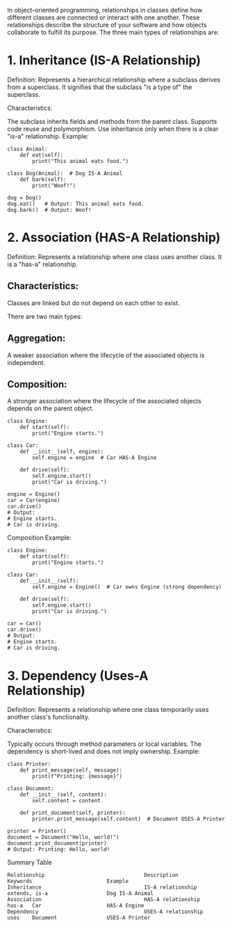 In object-oriented programming, relationships in classes define how different classes are connected or interact with one another. These relationships describe the structure of your software and how objects collaborate to fulfill its purpose. The three main types of relationships are:

# 1. Inheritance (IS-A Relationship)
Definition: Represents a hierarchical relationship where a subclass derives from a superclass. It signifies that the subclass "is a type of" the superclass.

Characteristics:

The subclass inherits fields and methods from the parent class.
Supports code reuse and polymorphism.
Use inheritance only when there is a clear "is-a" relationship.
Example:
```
class Animal:
    def eat(self):
        print("This animal eats food.")

class Dog(Animal):  # Dog IS-A Animal
    def bark(self):
        print("Woof!")

dog = Dog()
dog.eat()   # Output: This animal eats food.
dog.bark()  # Output: Woof!
```
# 2. Association (HAS-A Relationship)
Definition: Represents a relationship where one class uses another class. It is a "has-a" relationship.

## Characteristics:
Classes are linked but do not depend on each other to exist.

There are two main types:

## Aggregation: 
A weaker association where the lifecycle of the associated objects is independent.
## Composition: 
A stronger association where the lifecycle of the associated objects depends on the parent object.
```
class Engine:
    def start(self):
        print("Engine starts.")

class Car:
    def __init__(self, engine):
        self.engine = engine  # Car HAS-A Engine

    def drive(self):
        self.engine.start()
        print("Car is driving.")

engine = Engine()
car = Car(engine)
car.drive()
# Output:
# Engine starts.
# Car is driving.
```
Composition Example:
```
class Engine:
    def start(self):
        print("Engine starts.")

class Car:
    def __init__(self):
        self.engine = Engine()  # Car owns Engine (strong dependency)

    def drive(self):
        self.engine.start()
        print("Car is driving.")

car = Car()
car.drive()
# Output:
# Engine starts.
# Car is driving.
```
# 3. Dependency (Uses-A Relationship)
Definition: Represents a relationship where one class temporarily uses another class's functionality.

Characteristics:

Typically occurs through method parameters or local variables.
The dependency is short-lived and does not imply ownership.
Example:
```
class Printer:
    def print_message(self, message):
        print(f"Printing: {message}")

class Document:
    def __init__(self, content):
        self.content = content

    def print_document(self, printer):
        printer.print_message(self.content)  # Document USES-A Printer

printer = Printer()
document = Document("Hello, world!")
document.print_document(printer)
# Output: Printing: Hello, world!
```
Summary Table
```
Relationship	                            Description	                                            Keywords	                    Example
Inheritance	                                IS-A relationship	                                    extends, is-a	                Dog IS-A Animal
Association	                                HAS-A relationship	                                    has-a	Car                     HAS-A Engine
Dependency	                                USES-A relationship	                                    uses	Document                USES-A Printer
```